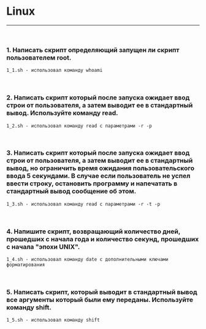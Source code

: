 # Linux
_______
&nbsp;
&nbsp;
### 1. Написать скрипт определяющий запущен ли скрипт пользователем root.
    1_1.sh - использовал команду whoami
&nbsp;
### 2. Написать скрипт который после запуска ожидает ввод строи от пользователя, а затем выводит ее в стандартный вывод. Используйте команду read.
    1_2.sh - использовал команду read с параметрами -r -p
&nbsp;
### 3. Написать скрипт который после запуска ожидает ввод строи от пользователя, а затем выводит ее в стандартный вывод, но ограничить время ожидания пользовательского ввода 5 секундами. В случае если пользователь не успел ввести строку, остановить программу и напечатать в стандартный вывод сообщение об этом.
    1_3.sh - использовал команду read c параметрами -r -t -p
&nbsp;
### 4. Напишите скрипт, возвращающий количество дней, прошедших с начала года и количество секунд, прошедших с начала "эпохи UNIX".
    1_4.sh - использовал команду date с дополнительными ключами форматирования
&nbsp;
### 5. Написать скрипт, который выводит в стандартный вывод все аргументы который были ему переданы. Используйте команду shift.
    1_5.sh - использовал команду shift
